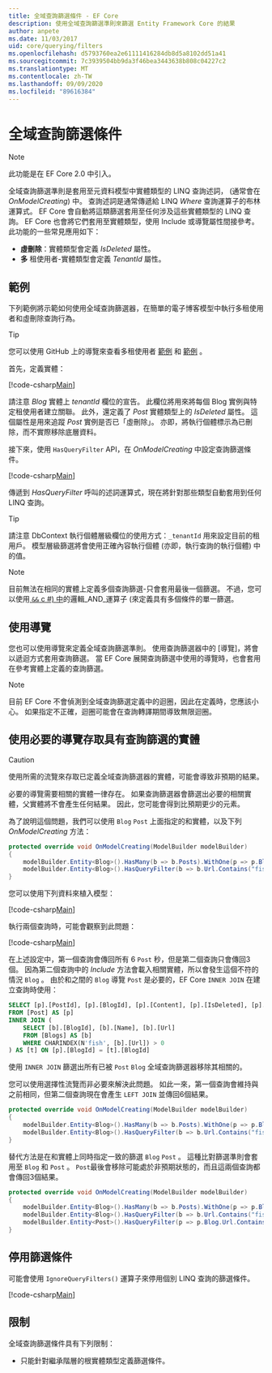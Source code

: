 ```yaml
---
title: 全域查詢篩選條件 - EF Core
description: 使用全域查詢篩選準則來篩選 Entity Framework Core 的結果
author: anpete
ms.date: 11/03/2017
uid: core/querying/filters
ms.openlocfilehash: d5793760ea2e61111416284db8d5a8102dd51a41
ms.sourcegitcommit: 7c3939504bb9da3f46bea3443638b808c04227c2
ms.translationtype: MT
ms.contentlocale: zh-TW
ms.lasthandoff: 09/09/2020
ms.locfileid: "89616384"
---
```

# <a name="global-query-filters"></a>全域查詢篩選條件

> [!NOTE]
> 此功能是在 EF Core 2.0 中引入。

全域查詢篩選準則是套用至元資料模型中實體類型的 LINQ 查詢述詞， (通常會在 *OnModelCreating*) 中。 查詢述詞是通常傳遞給 LINQ *Where* 查詢運算子的布林運算式。  EF Core 會自動將這類篩選套用至任何涉及這些實體類型的 LINQ 查詢。  EF Core 也會將它們套用至實體類型，使用 Include 或導覽屬性間接參考。 此功能的一些常見應用如下：

* **虛刪除**：實體類型會定義 *IsDeleted* 屬性。
* **多** 租使用者-實體類型會定義 *TenantId* 屬性。

## <a name="example"></a>範例

下列範例將示範如何使用全域查詢篩選器，在簡單的電子博客模型中執行多租使用者和虛刪除查詢行為。

> [!TIP]
> 您可以使用 GitHub 上的導覽來查看多租使用者 [範例](https://github.com/dotnet/EntityFramework.Docs/tree/master/samples/core/QueryFilters) 和 [範例](https://github.com/dotnet/EntityFramework.Docs/tree/master/samples/core/QueryFiltersNavigations) 。

首先，定義實體：

[!code-csharp[Main](../../../samples/core/QueryFilters/Program.cs#Entities)]

請注意 _Blog_ 實體上 _tenantId_ 欄位的宣告。 此欄位將用來將每個 Blog 實例與特定租使用者建立關聯。 此外，還定義了 _Post_ 實體類型上的 _IsDeleted_ 屬性。 這個屬性是用來追蹤 _Post_ 實例是否已「虛刪除」。 亦即，將執行個體標示為已刪除，而不實際移除底層資料。

接下來，使用 `HasQueryFilter` API，在 _OnModelCreating_ 中設定查詢篩選條件。

[!code-csharp[Main](../../../samples/core/QueryFilters/Program.cs#Configuration)]

傳遞到 _HasQueryFilter_ 呼叫的述詞運算式，現在將針對那些類型自動套用到任何 LINQ 查詢。

> [!TIP]
> 請注意 DbContext 執行個體層級欄位的使用方式：`_tenantId` 用來設定目前的租用戶。 模型層級篩選將會使用正確內容執行個體 (亦即，執行查詢的執行個體) 中的值。

> [!NOTE]
> 目前無法在相同的實體上定義多個查詢篩選-只會套用最後一個篩選。 不過，您可以使用[ `&&` c #) 中](/dotnet/csharp/language-reference/operators/boolean-logical-operators#conditional-logical-and-operator-)的邏輯_AND_運算子 (來定義具有多個條件的單一篩選。

## <a name="use-of-navigations"></a>使用導覽

您也可以使用導覽來定義全域查詢篩選準則。 使用查詢篩選器中的 [導覽]，將會以遞迴方式套用查詢篩選。 當 EF Core 展開查詢篩選中使用的導覽時，也會套用在參考實體上定義的查詢篩選。

> [!NOTE]
> 目前 EF Core 不會偵測到全域查詢篩選定義中的迴圈，因此在定義時，您應該小心。 如果指定不正確，迴圈可能會在查詢轉譯期間導致無限迴圈。

## <a name="accessing-entity-with-query-filter-using-required-navigation"></a>使用必要的導覽存取具有查詢篩選的實體

> [!CAUTION]
> 使用所需的流覽來存取已定義全域查詢篩選器的實體，可能會導致非預期的結果。

必要的導覽需要相關的實體一律存在。 如果查詢篩選器會篩選出必要的相關實體，父實體將不會產生任何結果。 因此，您可能會得到比預期更少的元素。

為了說明這個問題，我們可以使用 `Blog` `Post` 上面指定的和實體，以及下列 _OnModelCreating_ 方法：

```csharp
protected override void OnModelCreating(ModelBuilder modelBuilder)
{
    modelBuilder.Entity<Blog>().HasMany(b => b.Posts).WithOne(p => p.Blog).IsRequired();
    modelBuilder.Entity<Blog>().HasQueryFilter(b => b.Url.Contains("fish"));
}
```

您可以使用下列資料來植入模型：

[!code-csharp[Main](../../../samples/core/QueryFiltersNavigations/Program.cs#SeedData)]

執行兩個查詢時，可能會觀察到此問題：

[!code-csharp[Main](../../../samples/core/QueryFiltersNavigations/Program.cs#Queries)]

在上述設定中，第一個查詢會傳回所有 6 `Post` 秒，但是第二個查詢只會傳回3個。 因為第二個查詢中的 _Include_ 方法會載入相關實體，所以會發生這個不符的情況 `Blog` 。 由於和之間的 `Blog` 導覽 `Post` 是必要的，EF Core `INNER JOIN` 在建立查詢時使用：

```SQL
SELECT [p].[PostId], [p].[BlogId], [p].[Content], [p].[IsDeleted], [p].[Title], [t].[BlogId], [t].[Name], [t].[Url]
FROM [Post] AS [p]
INNER JOIN (
    SELECT [b].[BlogId], [b].[Name], [b].[Url]
    FROM [Blogs] AS [b]
    WHERE CHARINDEX(N'fish', [b].[Url]) > 0
) AS [t] ON [p].[BlogId] = [t].[BlogId]
```

使用 `INNER JOIN` 篩選出所有已被 `Post` `Blog` 全域查詢篩選器移除其相關的。

您可以使用選擇性流覽而非必要來解決此問題。
如此一來，第一個查詢會維持與之前相同，但第二個查詢現在會產生 `LEFT JOIN` 並傳回6個結果。

```csharp
protected override void OnModelCreating(ModelBuilder modelBuilder)
{
    modelBuilder.Entity<Blog>().HasMany(b => b.Posts).WithOne(p => p.Blog).IsRequired(false);
    modelBuilder.Entity<Blog>().HasQueryFilter(b => b.Url.Contains("fish"));
}
```

替代方法是在和實體上同時指定一致的篩選 `Blog` `Post` 。
這種比對篩選準則會套用至 `Blog` 和 `Post` 。 `Post`最後會移除可能處於非預期狀態的，而且這兩個查詢都會傳回3個結果。

```csharp
protected override void OnModelCreating(ModelBuilder modelBuilder)
{
    modelBuilder.Entity<Blog>().HasMany(b => b.Posts).WithOne(p => p.Blog).IsRequired();
    modelBuilder.Entity<Blog>().HasQueryFilter(b => b.Url.Contains("fish"));
    modelBuilder.Entity<Post>().HasQueryFilter(p => p.Blog.Url.Contains("fish"));
}
```

## <a name="disabling-filters"></a>停用篩選條件

可能會使用 `IgnoreQueryFilters()` 運算子來停用個別 LINQ 查詢的篩選條件。

[!code-csharp[Main](../../../samples/core/QueryFilters/Program.cs#IgnoreFilters)]

## <a name="limitations"></a>限制

全域查詢篩選條件具有下列限制：

* 只能針對繼承階層的根實體類型定義篩選條件。
